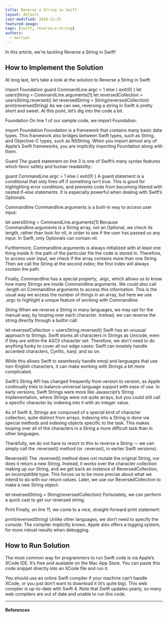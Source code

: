 ```yaml
---
title: Reverse a String in Swift
layout: default
last-modified: 2018-12-25
featured-image:
tags: [swift, reverse-a-string]
authors:
  - martyav
---
```


In this article, we're tackling Reverse a String in Swift!

## How to Implement the Solution

At long last, let’s take a look at the solution to Reverse a String in Swift:

import Foundation
guard CommandLine.argc > 1 else {
  exit(0)
}
let usersString = CommandLine.arguments[1]
let reversedCollection = usersString.reversed()
let reversedString = String(reversedCollection)
print(reversedString)
As we can see, reversing a string in Swift is pretty short and sweet. At this point, let’s dig into the code a bit.

Foundation
On line 1 of our sample code, we import Foundation:

import Foundation
Foundation is a framework that contains many basic data types. This framework also bridges between Swift types, such as String, and Objective-C types, such as NSString. When you import almost any of Apple’s Swift frameworks, you are implicitly importing Foundation along with them.

Guard
The guard statement on line 3 is one of Swift’s many syntax features which favor safety and human readability:

guard CommandLine.argc > 1 else {
  exit(0)
}
A guard statement is a conditional that only fires off if something isn’t true. This is good for highlighting error conditions, and prevents code from becoming littered with nested if-else statements. It is especially powerful when dealing with Swift’s Optionals.

Commandline
Commandline.arguments is a built-in way to access user input:

let usersString = CommandLine.arguments[1]
Because Commandline.arguments is a String array, not an Optional, we check its length, rather than look for nil, in order to see if the user has passed us any input. In Swift, only Optionals can contain nil.

Furthermore, Commandline.arguments is always initialized with at least one thing inside it: the path of the particular file the code is stored in. Therefore, to access user input, we check if the array contains more than one String. Then we call the String at the second index; the first index will always contain the path.

Finally, Commandline has a special property, .argc, which allows us to know how many Strings are inside Commandline.arguments. We could also call .length on Commandline.arguments to access this information. This is the usual way we access the number of things in an array, but here we use .argc to highlight a unique feature of working with Commandline.

String
When we reverse a String in many languages, we may opt for the manual way, by looping over each character. Instead, we can reverse the string directly through a builtin call:

let reversedCollection = usersString.reversed()
Swift has an unusual approach to Strings. Swift stores all characters in Strings as Unicode, even if they are within the ASCII character set. Therefore, we don’t need to do anything funky to cover all our edge cases: Swift can innately handle accented characters, Cyrillic, kanji, and so on.

While this allows Swift to seamlessly handle emoji and languages that use non-English characters, it can make working with Strings a bit more complicated.

Swift’s String API has changed frequently from version to version, as Apple continually tries to balance universal language support with ease of use. In early versions, Swift Strings were more like Javascript’s String implementation, where Strings were not quite arrays, but you could still call a specific character by indexing into it with an integer value.

As of Swift 4, Strings are composed of a special kind of character collection, quite distinct from arrays. Indexing into a String is done via special methods and indexing objects specific to the task. This makes looping over all of the characters in a String a more difficult task than in other languages.

Thankfully, we do not have to resort to this to reverse a String — we can simply call the .reversed() method (or .reverse(), in earlier Swift versions).

Reversed()
The .reversed() method does not mutate the original String, nor does it return a new String. Instead, it works over the character collection making up our String, and we get back an instance of ReversedCollection, an incompatible type. This forces us to be more precise about what we intend to do with our return values. Later, we use our ReversedCollection to make a new String object:

let reversedString = String(reversedCollection)
Fortunately, we can perform a quick cast to get our reversed string.

Print
Finally, on line 11, we come to a nice, straight-forward print statement:

print(reversedString)
Unlike other languages, we don’t need to specify the console. The compiler implicitly knows. Apple also offers a logging system, for more robust results when debugging.

## How to Run Solution

The most common way for programmers to run Swift code is via Apple’s XCode IDE. It’s free and available on the Mac App Store. You can paste this code snippet directly into an XCode file and run it.

You should use an online Swift compiler if your machine can’t handle XCode, or you just don’t want to download it (it’s quite big). This web compiler is up-to-date with Swift 4. Note that Swift updates yearly, so many web compilers are out of date and unable to run this code.

---

#### References

[^1]: A. Wörner, “Reverse a String in Scheme,” The Renegade Coder, 16-Jul-2018. [Online]. Available: <https://therenegadecoder.com/code/reverse-a-string-in-scheme/>. [Accessed: 24-Dec-2018].
